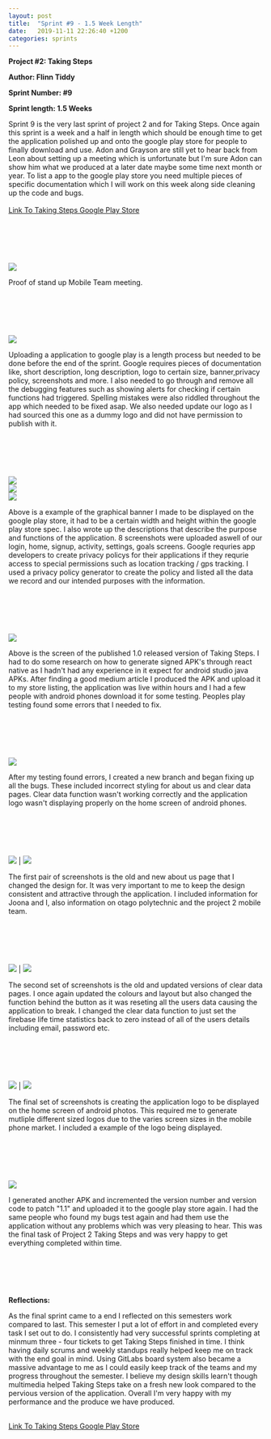 ```yaml
---
layout: post
title:  "Sprint #9 - 1.5 Week Length"
date:   2019-11-11 22:26:40 +1200
categories: sprints
---
```


**Project #2: Taking Steps**

**Author: Flinn Tiddy**

**Sprint Number: #9**

**Sprint length: 1.5 Weeks**

Sprint 9 is the very last sprint of project 2 and for Taking Steps. Once again this sprint is a week and a half in length which should be enough time to get the application polished up and onto
the google play store for people to finally download and use. Adon and Grayson are still yet to hear back from Leon about setting up a meeting which is unfortunate but I'm sure Adon can show him what we produced
at a later date maybe some time next month or year. To list a app to the google play store you need multiple pieces of specific documentation which I will work on this week along side cleaning up the code and bugs.<br><br>
[Link To Taking Steps Google Play Store](https://play.google.com/store/apps/details?id=com.takingsteps&hl=en%5Bhttps://play.google.com/store/apps/details?id=com.takingsteps&hl=en%5D(url))

<br/><br/>
<br/><br/>

![](/assets/standup5.jpg)

Proof of stand up Mobile Team meeting.

<br/><br/>
<br/><br/>

![](/assets/Googleplay.jpg)

Uploading a application to google play is a length process but needed to be done before the end of the sprint. Google requires pieces of documentation like, short description, long description, logo to certain size, banner,privacy policy, screenshots and more. I also needed to go through and remove all the debugging features such as showing alerts for checking if certain functions had triggered. Spelling mistakes were also riddled throughout the app which needed to be fixed asap. We also needed update our logo as I had sourced this one as a dummy logo and did not have permission to publish with it.

<br/><br/>
<br/><br/>

![](/assets/graphics.jpg)<br>
![](/assets/playstore.jpg)<br>
![](/assets/policy.jpg)

Above is a example of the graphical banner I made to be displayed on the google play store, it had to be a certain width and height within the google play store spec. I also wrote up the descriptions that describe the purpose and functions of the application. 8 screenshots were uploaded aswell of our login, home, signup, activity, settings, goals screens. Google requries app developers to create privacy policys for their applications if they requrie access to special permissions such as location tracking / gps tracking. I used a privacy policy generator to create the policy and listed all the data we record and our intended purposes with the information. 

<br/><br/>
<br/><br/>

![](/assets/release.jpg)

Above is the screen of the published 1.0 released version of Taking Steps. I had to do some research on how to generate signed APK's through react native as I hadn't had any experience in it expect for android studio java APKs. After finding a good medium article I produced the APK and upload it to my store listing, the application was live within hours and I had a few people with android phones download it for some testing. Peoples play testing found some errors that I needed to fix.

<br/><br/>
<br/><br/>

![](/assets/Patch1.1.jpg)

After my testing found errors, I created a new branch and began fixing up all the bugs. These included incorrect styling for about us and clear data pages. Clear data function wasn't working correctly and the application logo wasn't displaying properly on the home screen of android phones.

<br/><br/>
<br/><br/>

![](/assets/oldabout.jpg) | ![](/assets/aboutusupdate.jpg)

The first pair of screenshots is the old and new about us page that I changed the design for. It was very important to me to keep the design consistent and attractive through the application. I included information for Joona and I, also information on otago polytechnic and the project 2 mobile team.

<br><br>
<br><br>

![](/assets/cleardata.jpg) | ![](/assets/cleardataupdate.jpg)

The second set of screenshots is the old and updated versions of clear data pages. I once again updated the colours and layout but also changed the function behind the button as it was reseting all the users data causing the application to break. I changed the clear data function to just set the firebase life time statistics back to zero instead of all of the users details including email, password etc.

<br><br>
<Br><br>

![](/assets/androidlogo.jpg) | ![](/assets/logoa.jpg)

 The final set of screenshots is creating the application logo to be displayed on the home screen of android photos. This required me to generate mutliple different sized logos due to the varies screen sizes in the mobile phone market. I included a example of the logo being displayed.

<br/><br/>
<br/><br/>

![](/assets/Patch1.1.jpg)

I generated another APK and incremented the version number and version code to patch "1.1" and uploaded it to the google play store again. I had the same people who found my bugs test again and had them use the application without any problems which was very pleasing to hear. This was the final task of Project 2 Taking Steps and was very happy to get everything completed within time.

<br><br>
<Br><br>

**Reflections:**

As the final sprint came to a end I reflected on this semesters work compared to last. This semester I put a lot of effort in and completed every task I set out to do. I consistently had very successful sprints completing at minmum three - four tickets to get Taking Steps finished in time. I think having daily scrums and weekly standups really helped keep me on track with the end goal in mind. Using GitLabs board system also became a massive advantage to me as I could easily keep track of the teams and my progress throughout the semester. I believe my design skills learn't though multimedia helped Taking Steps take on a fresh new look compared to the pervious version of the application. Overall I'm very happy with my performance and the produce we have produced.<Br><BR>

[Link To Taking Steps Google Play Store](https://play.google.com/store/apps/details?id=com.takingsteps&hl=en%5Bhttps://play.google.com/store/apps/details?id=com.takingsteps&hl=en%5D(url))